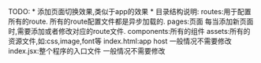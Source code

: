 TODO:
    * 添加页面切换效果,类似于app的效果
    *
目录结构说明:
    routes:用于配置所有的route.
        所有的route配置文件都是异步加载的.
    pages:页面
        每当添加新页面时,需要添加或者修改对应的route文件.
    components:所有的组件
    assets:所有的资源文件,如:css,image,font等
    index.html:app host
        一般情况不需要修改
    index.jsx:整个程序的入口文件
        一般情况不需要修改